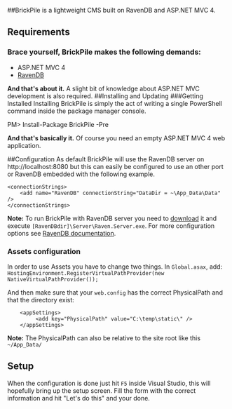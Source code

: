 ##BrickPile is a lightweight CMS built on RavenDB and ASP.NET MVC 4.

## Requirements
### Brace yourself, BrickPile makes the following demands:
* ASP.NET MVC 4
* [RavenDB](http://ravendb.net/)

**And that's about it.** A slight bit of knowledge about ASP.NET MVC development is also required.
##Installing and Updating
###Getting Installed
Installing BrickPile is simply the act of writing a single PowerShell command inside the package manager console.

  PM> Install-Package BrickPile -Pre

**And that's basically it.** Of course you need an empty ASP.NET MVC 4 web application.

##Configuration
As default BrickPile will use the RavenDB server on http://localhost:8080 but this can easily be configured to use an other port or RavenDB embedded with the following example.

	<connectionStrings>
		<add name="RavenDB" connectionString="DataDir = ~\App_Data\Data" />
	</connectionStrings>

**Note:** To run BrickPile with RavenDB server you need to [download](http://ravendb.net/download) it and execute `[RavenDBdir]\Server\Raven.Server.exe`. For more configuration options see [RavenDB documentation](http://ravendb.net/documentation).

### Assets configuration
In order to use Assets you have to change two things.
In `Global.asax`, add:
`HostingEnvironment.RegisterVirtualPathProvider(new NativeVirtualPathProvider());`

And then make sure that your `web.config` has the correct PhysicalPath and that the directory exist:

        <appSettings>
             <add key="PhysicalPath" value="C:\temp\static\" />
        </appSettings>

**Note:** The PhysicalPath can also be relative to the site root like this `~/App_Data/`

## Setup
When the configuration is done just hit `F5` inside Visual Studio, this will hopefully bring up the setup screen.
Fill the form with the correct information and hit "Let's do this" and your done.
 
